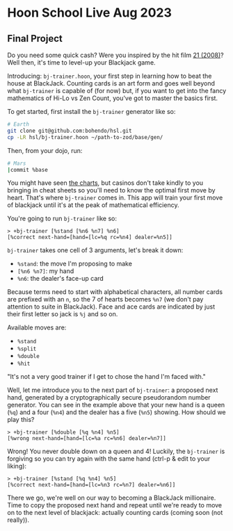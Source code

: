 
# Hoon School Live Aug 2023

## Final Project

Do you need some quick cash? Were you inspired by the hit film [21 (2008)](https://www.imdb.com/title/tt0478087/)? Well then, it's time to level-up your Blackjack game.

Introducing: `bj-trainer.hoon`, your first step in learning how to beat the house at BlackJack. Counting cards is an art form and goes well beyond what `bj-trainer` is capable of (for now) but, if you want to get into the fancy mathematics of Hi-Lo vs Zen Count, you've got to master the basics first.

To get started, first install the `bj-trainer` generator like so:

```bash
# Earth
git clone git@github.com:bohendo/hsl.git
cp -LR hsl/bj-trainer.hoon ~/path-to-zod/base/gen/
```

Then, from your dojo, run:

```bash
# Mars
|commit %base
```

You might have seen [the charts](https://betandbeat.com/wp-content/uploads/2020/11/blackjack-basic-strategy-chart-1365x2048.png), but casinos don't take kindly to you bringing in cheat sheets so you'll need to know the optimal first move by heart. That's where `bj-trainer` comes in. This app will train your first move of blackjack until it's at the peak of mathematical efficiency.

You're going to run `bj-trainer` like so:

```
> +bj-trainer [%stand [%n6 %n7] %n6]
[%correct next-hand=[hand=[lc=%q rc=%n4] dealer=%n5]]
```

`bj-trainer` takes one cell of 3 arguments, let's break it down:
- `%stand`: the move I'm proposing to make
- `[%n6 %n7]`: my hand
- `%n6`: the dealer's face-up card

Because terms need to start with alphabetical characters, all number cards are prefixed with an `n`, so the 7 of hearts becomes `%n7` (we don't pay attention to suite in BlackJack). Face and ace cards are indicated by just their first letter so jack is `%j` and so on.

Available moves are:
- `%stand`
- `%split`
- `%double`
- `%hit`

"It's not a very good trainer if I get to chose the hand I'm faced with."

Well, let me introduce you to the next part of `bj-trainer`: a proposed next hand, generated by a cryptographically secure pseudorandom number generator. You can see in the example above that your new hand is a queen (`%q`) and a four (`%n4`) and the dealer has a five (`%n5`) showing. How should we play this?

```
> +bj-trainer [%double [%q %n4] %n5]
[%wrong next-hand=[hand=[lc=%a rc=%n6] dealer=%n7]]
```

Wrong! You never double down on a queen and 4! Luckily, the `bj-trainer` is forgiving so you can try again with the same hand (ctrl-p & edit to your liking):

```
> +bj-trainer [%stand [%q %n4] %n5]
[%correct next-hand=[hand=[lc=%n3 rc=%n7] dealer=%n6]]
```

There we go, we're well on our way to becoming a BlackJack millionaire. Time to copy the proposed next hand and repeat until we're ready to move on to the next level of blackjack: actually counting cards (coming soon (not really)).
